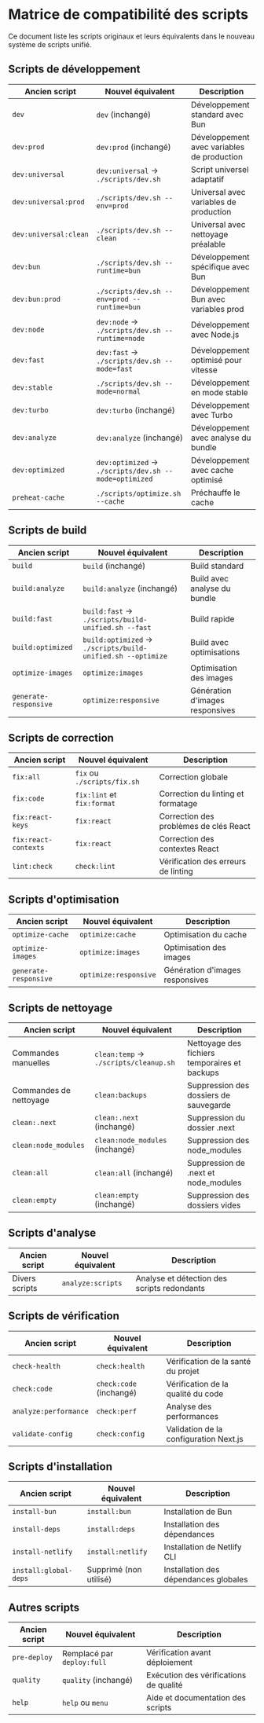 # Matrice de compatibilité des scripts

Ce document liste les scripts originaux et leurs équivalents dans le nouveau système de scripts unifié.

## Scripts de développement

| Ancien script         | Nouvel équivalent                                     | Description                                |
| --------------------- | ----------------------------------------------------- | ------------------------------------------ |
| `dev`                 | `dev` (inchangé)                                      | Développement standard avec Bun            |
| `dev:prod`            | `dev:prod` (inchangé)                                 | Développement avec variables de production |
| `dev:universal`       | `dev:universal` → `./scripts/dev.sh`                  | Script universel adaptatif                 |
| `dev:universal:prod`  | `./scripts/dev.sh --env=prod`                         | Universal avec variables de production     |
| `dev:universal:clean` | `./scripts/dev.sh --clean`                            | Universal avec nettoyage préalable         |
| `dev:bun`             | `./scripts/dev.sh --runtime=bun`                      | Développement spécifique avec Bun          |
| `dev:bun:prod`        | `./scripts/dev.sh --env=prod --runtime=bun`           | Développement Bun avec variables prod      |
| `dev:node`            | `dev:node` → `./scripts/dev.sh --runtime=node`        | Développement avec Node.js                 |
| `dev:fast`            | `dev:fast` → `./scripts/dev.sh --mode=fast`           | Développement optimisé pour vitesse        |
| `dev:stable`          | `./scripts/dev.sh --mode=normal`                      | Développement en mode stable               |
| `dev:turbo`           | `dev:turbo` (inchangé)                                | Développement avec Turbo                   |
| `dev:analyze`         | `dev:analyze` (inchangé)                              | Développement avec analyse du bundle       |
| `dev:optimized`       | `dev:optimized` → `./scripts/dev.sh --mode=optimized` | Développement avec cache optimisé          |
| `preheat-cache`       | `./scripts/optimize.sh --cache`                       | Préchauffe le cache                        |

## Scripts de build

| Ancien script         | Nouvel équivalent                                           | Description                     |
| --------------------- | ----------------------------------------------------------- | ------------------------------- |
| `build`               | `build` (inchangé)                                          | Build standard                  |
| `build:analyze`       | `build:analyze` (inchangé)                                  | Build avec analyse du bundle    |
| `build:fast`          | `build:fast` → `./scripts/build-unified.sh --fast`          | Build rapide                    |
| `build:optimized`     | `build:optimized` → `./scripts/build-unified.sh --optimize` | Build avec optimisations        |
| `optimize-images`     | `optimize:images`                                           | Optimisation des images         |
| `generate-responsive` | `optimize:responsive`                                       | Génération d'images responsives |

## Scripts de correction

| Ancien script        | Nouvel équivalent           | Description                            |
| -------------------- | --------------------------- | -------------------------------------- |
| `fix:all`            | `fix` ou `./scripts/fix.sh` | Correction globale                     |
| `fix:code`           | `fix:lint` et `fix:format`  | Correction du linting et formatage     |
| `fix:react-keys`     | `fix:react`                 | Correction des problèmes de clés React |
| `fix:react-contexts` | `fix:react`                 | Correction des contextes React         |
| `lint:check`         | `check:lint`                | Vérification des erreurs de linting    |

## Scripts d'optimisation

| Ancien script         | Nouvel équivalent     | Description                     |
| --------------------- | --------------------- | ------------------------------- |
| `optimize-cache`      | `optimize:cache`      | Optimisation du cache           |
| `optimize-images`     | `optimize:images`     | Optimisation des images         |
| `generate-responsive` | `optimize:responsive` | Génération d'images responsives |

## Scripts de nettoyage

| Ancien script          | Nouvel équivalent                     | Description                                   |
| ---------------------- | ------------------------------------- | --------------------------------------------- |
| Commandes manuelles    | `clean:temp` → `./scripts/cleanup.sh` | Nettoyage des fichiers temporaires et backups |
| Commandes de nettoyage | `clean:backups`                       | Suppression des dossiers de sauvegarde        |
| `clean:.next`          | `clean:.next` (inchangé)              | Suppression du dossier .next                  |
| `clean:node_modules`   | `clean:node_modules` (inchangé)       | Suppression des node_modules                  |
| `clean:all`            | `clean:all` (inchangé)                | Suppression de .next et node_modules          |
| `clean:empty`          | `clean:empty` (inchangé)              | Suppression des dossiers vides                |

## Scripts d'analyse

| Ancien script  | Nouvel équivalent | Description                                 |
| -------------- | ----------------- | ------------------------------------------- |
| Divers scripts | `analyze:scripts` | Analyse et détection des scripts redondants |

## Scripts de vérification

| Ancien script         | Nouvel équivalent       | Description                            |
| --------------------- | ----------------------- | -------------------------------------- |
| `check-health`        | `check:health`          | Vérification de la santé du projet     |
| `check:code`          | `check:code` (inchangé) | Vérification de la qualité du code     |
| `analyze:performance` | `check:perf`            | Analyse des performances               |
| `validate-config`     | `check:config`          | Validation de la configuration Next.js |

## Scripts d'installation

| Ancien script         | Nouvel équivalent      | Description                           |
| --------------------- | ---------------------- | ------------------------------------- |
| `install-bun`         | `install:bun`          | Installation de Bun                   |
| `install-deps`        | `install:deps`         | Installation des dépendances          |
| `install-netlify`     | `install:netlify`      | Installation de Netlify CLI           |
| `install:global-deps` | Supprimé (non utilisé) | Installation des dépendances globales |

## Autres scripts

| Ancien script | Nouvel équivalent          | Description                            |
| ------------- | -------------------------- | -------------------------------------- |
| `pre-deploy`  | Remplacé par `deploy:full` | Vérification avant déploiement         |
| `quality`     | `quality` (inchangé)       | Exécution des vérifications de qualité |
| `help`        | `help` ou `menu`           | Aide et documentation des scripts      |
